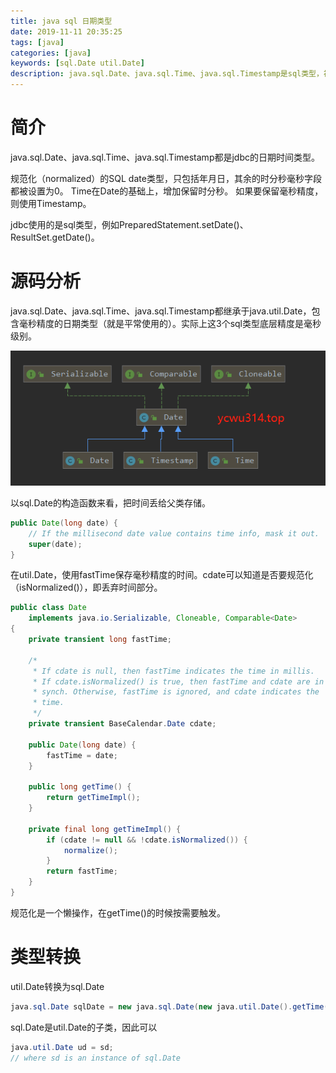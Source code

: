```yaml
---
title: java sql 日期类型
date: 2019-11-11 20:35:25
tags: [java]
categories: [java]
keywords: [sql.Date util.Date]
description: java.sql.Date、java.sql.Time、java.sql.Timestamp是sql类型，被jdbc使用，底层继承自java.util.Date
---
```


# 简介

java.sql.Date、java.sql.Time、java.sql.Timestamp都是jdbc的日期时间类型。
<!-- more -->
规范化（normalized）的SQL date类型，只包括年月日，其余的时分秒毫秒字段都被设置为0。
Time在Date的基础上，增加保留时分秒。
如果要保留毫秒精度，则使用Timestamp。

jdbc使用的是sql类型，例如PreparedStatement.setDate()、ResultSet.getDate()。

# 源码分析

java.sql.Date、java.sql.Time、java.sql.Timestamp都继承于java.util.Date，包含毫秒精度的日期类型（就是平常使用的）。实际上这3个sql类型底层精度是毫秒级别。



![java-date-hierarchy.png](java-date-hierarchy.png)



以sql.Date的构造函数来看，把时间丢给父类存储。
```java
public Date(long date) {
    // If the millisecond date value contains time info, mask it out.
    super(date);
}
```

在util.Date，使用fastTime保存毫秒精度的时间。cdate可以知道是否要规范化（isNormalized()），即丢弃时间部分。
```java
public class Date
    implements java.io.Serializable, Cloneable, Comparable<Date>
{
    private transient long fastTime;

    /*
     * If cdate is null, then fastTime indicates the time in millis.
     * If cdate.isNormalized() is true, then fastTime and cdate are in
     * synch. Otherwise, fastTime is ignored, and cdate indicates the
     * time.
     */
    private transient BaseCalendar.Date cdate;

    public Date(long date) {
        fastTime = date;
    }    

    public long getTime() {
        return getTimeImpl();
    }

    private final long getTimeImpl() {
        if (cdate != null && !cdate.isNormalized()) {
            normalize();
        }
        return fastTime;
    }
}
```
规范化是一个懒操作，在getTime()的时候按需要触发。

# 类型转换

util.Date转换为sql.Date
```java
java.sql.Date sqlDate = new java.sql.Date(new java.util.Date().getTime());
```

sql.Date是util.Date的子类，因此可以
```java
java.util.Date ud = sd;
// where sd is an instance of sql.Date
```